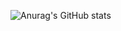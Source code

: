![Anurag's GitHub stats](https://github-readme-stats.vercel.app/api?username=e4fgg&hide=contribs&theme=dracula,prs)
